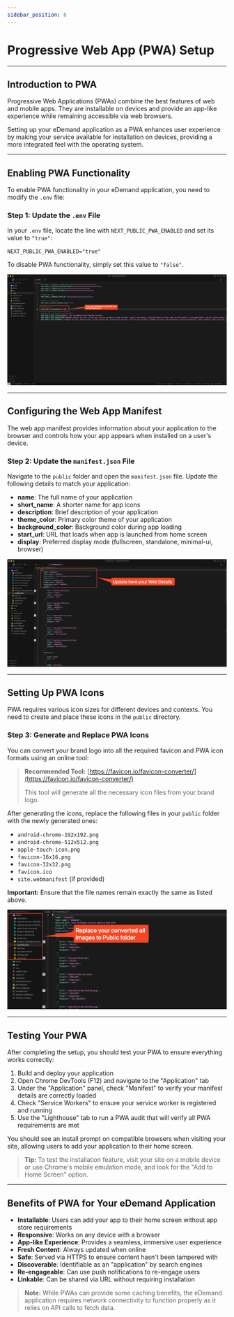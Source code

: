 ```yaml
---
sidebar_position: 6
---
```


# Progressive Web App (PWA) Setup

<!--
This page explains how to enable and configure PWA features for your eDemand application.
-->

<!-- ## On this page
- [Introduction to PWA](#introduction-to-pwa)
- [Enabling PWA Functionality](#enabling-pwa-functionality)
- [Configuring the Web App Manifest](#configuring-the-web-app-manifest)
- [Setting Up PWA Icons](#setting-up-pwa-icons)
- [Testing Your PWA](#testing-your-pwa)
- [Benefits of PWA for Your eDemand Application](#benefits-of-pwa-for-your-edemand-application) -->

---

## Introduction to PWA

Progressive Web Applications (PWAs) combine the best features of web and mobile apps. They are installable on devices and provide an app-like experience while remaining accessible via web browsers.

Setting up your eDemand application as a PWA enhances user experience by making your service available for installation on devices, providing a more integrated feel with the operating system.

---

## Enabling PWA Functionality

To enable PWA functionality in your eDemand application, you need to modify the `.env` file:

### Step 1: Update the `.env` File

In your `.env` file, locate the line with `NEXT_PUBLIC_PWA_ENABLED` and set its value to `"true"`:

```env
NEXT_PUBLIC_PWA_ENABLED="true"
```

To disable PWA functionality, simply set this value to `"false"`.

![PWA Environment Variable](../../static/img/web/pwa_env.png)

---

## Configuring the Web App Manifest

The web app manifest provides information about your application to the browser and controls how your app appears when installed on a user's device.

### Step 2: Update the `manifest.json` File

Navigate to the `public` folder and open the `manifest.json` file. Update the following details to match your application:

- **name**: The full name of your application
- **short_name**: A shorter name for app icons
- **description**: Brief description of your application
- **theme_color**: Primary color theme of your application
- **background_color**: Background color during app loading
- **start_url**: URL that loads when app is launched from home screen
- **display**: Preferred display mode (fullscreen, standalone, minimal-ui, browser)

![Manifest Update](../../static/img/web/manifest_update.png)

---

## Setting Up PWA Icons

PWA requires various icon sizes for different devices and contexts. You need to create and place these icons in the `public` directory.

### Step 3: Generate and Replace PWA Icons

You can convert your brand logo into all the required favicon and PWA icon formats using an online tool:

> **Recommended Tool:** [https://favicon.io/favicon-converter/](https://favicon.io/favicon-converter/)
>
> This tool will generate all the necessary icon files from your brand logo.

After generating the icons, replace the following files in your `public` folder with the newly generated ones:

- `android-chrome-192x192.png`
- `android-chrome-512x512.png`
- `apple-touch-icon.png`
- `favicon-16x16.png`
- `favicon-32x32.png`
- `favicon.ico`
- `site.webmanifest` (if provided)

**Important:** Ensure that the file names remain exactly the same as listed above.

![PWA Icons](../../static/img/web/pwa_icons.png)

---

## Testing Your PWA

After completing the setup, you should test your PWA to ensure everything works correctly:

1. Build and deploy your application
2. Open Chrome DevTools (F12) and navigate to the "Application" tab
3. Under the "Application" panel, check "Manifest" to verify your manifest details are correctly loaded
4. Check "Service Workers" to ensure your service worker is registered and running
5. Use the "Lighthouse" tab to run a PWA audit that will verify all PWA requirements are met

You should see an install prompt on compatible browsers when visiting your site, allowing users to add your application to their home screen.

> **Tip:** To test the installation feature, visit your site on a mobile device or use Chrome's mobile emulation mode, and look for the "Add to Home Screen" option.

---

## Benefits of PWA for Your eDemand Application

- **Installable**: Users can add your app to their home screen without app store requirements
- **Responsive**: Works on any device with a browser
- **App-like Experience**: Provides a seamless, immersive user experience
- **Fresh Content**: Always updated when online
- **Safe**: Served via HTTPS to ensure content hasn't been tampered with
- **Discoverable**: Identifiable as an "application" by search engines
- **Re-engageable**: Can use push notifications to re-engage users
- **Linkable**: Can be shared via URL without requiring installation

> **Note:** While PWAs can provide some caching benefits, the eDemand application requires network connectivity to function properly as it relies on API calls to fetch data.
